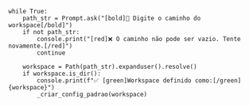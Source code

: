     while True:
        path_str = Prompt.ask("[bold]📂 Digite o caminho do workspace[/bold]")
        if not path_str:
            console.print("[red]❌ O caminho não pode ser vazio. Tente novamente.[/red]")
            continue
        
        workspace = Path(path_str).expanduser().resolve()
        if workspace.is_dir():
            console.print(f"✅ [green]Workspace definido como:[/green] {workspace}")
            _criar_config_padrao(workspace)
